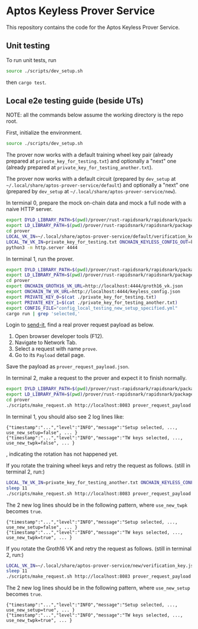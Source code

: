 # Aptos Keyless Prover Service

This repository contains the code for the Aptos Keyless Prover Service.

## Unit testing

To run unit tests, run 

```bash
source ./scripts/dev_setup.sh
```

then `cargo test`. 

## Local e2e testing guide (beside UTs)

NOTE: all the commands below assume the working directory is the repo root.

First, initialize the environment.
```bash
source ./scripts/dev_setup.sh
```

The prover now works with a default training wheel key pair (already prepared at `private_key_for_testing.txt`)
and optionally a "next" one (already prepared at `private_key_for_testing_another.txt`).

The prover now works with a default circuit (prepared by `dev_setup` at `~/.local/share/aptos-prover-service/default`)
and optionally a "next" one (prepared by `dev_setup` at `~/.local/share/aptos-prover-service/new`).

In terminal 0, prepare the mock on-chain data and mock a full node with a naive HTTP server.
```bash
export DYLD_LIBRARY_PATH=$(pwd)/prover/rust-rapidsnark/rapidsnark/package/lib:$DYLD_LIBRARY_PATH
export LD_LIBRARY_PATH=$(pwd)/prover/rust-rapidsnark/rapidsnark/package/lib:$LD_LIBRARY_PATH
cd prover
LOCAL_VK_IN=~/.local/share/aptos-prover-service/default/verification_key.json ONCHAIN_VK_OUT=groth16_vk.json cargo test groth16_vk_rewriter
LOCAL_TW_VK_IN=private_key_for_testing.txt ONCHAIN_KEYLESS_CONFIG_OUT=keyless_config.json cargo test tw_vk_rewriter
python3 -m http.server 4444
```

In terminal 1, run the prover.
```bash
export DYLD_LIBRARY_PATH=$(pwd)/prover/rust-rapidsnark/rapidsnark/package/lib:$DYLD_LIBRARY_PATH
export LD_LIBRARY_PATH=$(pwd)/prover/rust-rapidsnark/rapidsnark/package/lib:$LD_LIBRARY_PATH
cd prover
export ONCHAIN_GROTH16_VK_URL=http://localhost:4444/groth16_vk.json
export ONCHAIN_TW_VK_URL=http://localhost:4444/keyless_config.json
export PRIVATE_KEY_0=$(cat ./private_key_for_testing.txt) 
export PRIVATE_KEY_1=$(cat ./private_key_for_testing_another.txt)
export CONFIG_FILE="config_local_testing_new_setup_specified.yml" 
cargo run | grep 'selected,'
```

Login to [send-it](https://send-it.aptoslabs.com/home/), find a real prover request payload as below.
1. Open browser developer tools (F12).
2. Navigate to Network Tab.
3. Select a request with name `prove`.
4. Go to its `Payload` detail page.

Save the payload as `prover_request_payload.json`.

In terminal 2, make a request to the prover and expect it to finish normally.
```bash
export DYLD_LIBRARY_PATH=$(pwd)/prover/rust-rapidsnark/rapidsnark/package/lib:$DYLD_LIBRARY_PATH
export LD_LIBRARY_PATH=$(pwd)/prover/rust-rapidsnark/rapidsnark/package/lib:$LD_LIBRARY_PATH
cd prover
./scripts/make_request.sh http://localhost:8083 prover_request_payload.json
```
In terminal 1, you should also see 2 log lines like:
```
{"timestamp":"...","level":"INFO","message":"Setup selected, ..., use_new_setup=false", ... }
{"timestamp":"...","level":"INFO","message":"TW keys selected, ..., use_new_twpk=false", ... }
```
, indicating the rotation has not happened yet.


If you rotate the training wheel keys and retry the request as follows.
(still in terminal 2, run:)
```bash
LOCAL_TW_VK_IN=private_key_for_testing_another.txt ONCHAIN_KEYLESS_CONFIG_OUT=keyless_config.json cargo test tw_vk_rewriter
sleep 11
./scripts/make_request.sh http://localhost:8083 prover_request_payload.json
```
The 2 new log lines should be in the following pattern, where `use_new_twpk` becomes `true`.
```
{"timestamp":"...","level":"INFO","message":"Setup selected, ..., use_new_setup=false", ... }
{"timestamp":"...","level":"INFO","message":"TW keys selected, ..., use_new_twpk=true", ... }
```

If you rotate the Groth16 VK and retry the request as follows.
(still in terminal 2, run:)
```bash
LOCAL_VK_IN=~/.local/share/aptos-prover-service/new/verification_key.json ONCHAIN_VK_OUT=groth16_vk.json cargo test groth16_vk_rewriter
sleep 11
./scripts/make_request.sh http://localhost:8083 prover_request_payload.json
```
The 2 new log lines should be in the following pattern, where `use_new_setup` becomes `true`.
```
{"timestamp":"...","level":"INFO","message":"Setup selected, ..., use_new_setup=true", ... }
{"timestamp":"...","level":"INFO","message":"TW keys selected, ..., use_new_twpk=true", ... }
```
